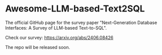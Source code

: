 # Awesome-LLM-based-Text2SQL
 The official GitHub page for the survey paper "Next-Generation Database Interfaces: A Survey of LLM-based Text-to-SQL". 

Check our survey: https://arxiv.org/abs/2406.08426

The repo will be released soon.
